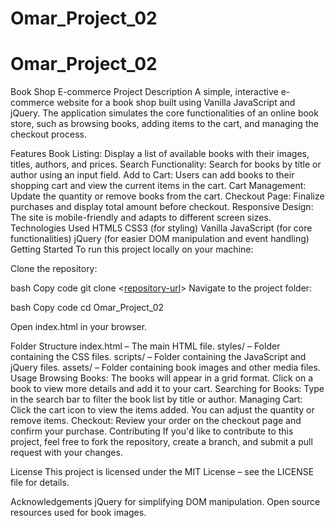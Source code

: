 # Omar_Project_02


# Omar_Project_02

Book Shop E-commerce
Project Description
A simple, interactive e-commerce website for a book shop built using Vanilla JavaScript and jQuery. The application simulates the core functionalities of an online book store, such as browsing books, adding items to the cart, and managing the checkout process.

Features
Book Listing: Display a list of available books with their images, titles, authors, and prices.
Search Functionality: Search for books by title or author using an input field.
Add to Cart: Users can add books to their shopping cart and view the current items in the cart.
Cart Management: Update the quantity or remove books from the cart.
Checkout Page: Finalize purchases and display total amount before checkout.
Responsive Design: The site is mobile-friendly and adapts to different screen sizes.
Technologies Used
HTML5
CSS3 (for styling)
Vanilla JavaScript (for core functionalities)
jQuery (for easier DOM manipulation and event handling)
Getting Started
To run this project locally on your machine:

Clone the repository:

bash
Copy code
git clone <[repository-url](https://github.com/Training1115/Omar_Project_02.git)>
Navigate to the project folder:

bash
Copy code
cd Omar_Project_02

Open index.html in your browser.

Folder Structure
index.html – The main HTML file.
styles/ – Folder containing the CSS files.
scripts/ – Folder containing the JavaScript and jQuery files.
assets/ – Folder containing book images and other media files.
Usage
Browsing Books: The books will appear in a grid format. Click on a book to view more details and add it to your cart.
Searching for Books: Type in the search bar to filter the book list by title or author.
Managing Cart: Click the cart icon to view the items added. You can adjust the quantity or remove items.
Checkout: Review your order on the checkout page and confirm your purchase.
Contributing
If you'd like to contribute to this project, feel free to fork the repository, create a branch, and submit a pull request with your changes.

License
This project is licensed under the MIT License – see the LICENSE file for details.

Acknowledgements
jQuery for simplifying DOM manipulation.
Open source resources used for book images.
